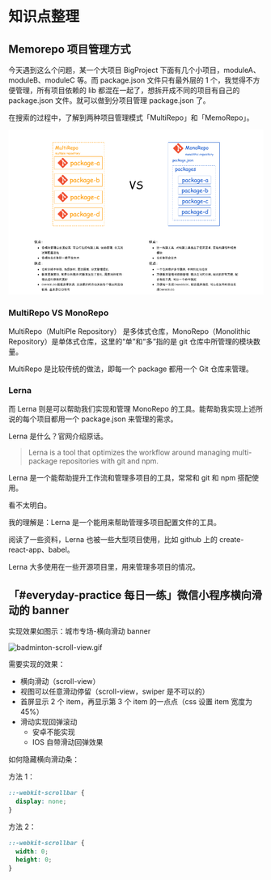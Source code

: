 # 知识点整理

## Memorepo 项目管理方式

今天遇到这么个问题，某一个大项目 BigProject 下面有几个小项目，moduleA、moduleB、moduleC 等。而 package.json 文件只有最外层的 1 个，我觉得不方便管理，所有项目依赖的 lib 都混在一起了，想拆开成不同的项目有自己的 package.json 文件。就可以做到分项目管理 package.json 了。

在搜索的过程中，了解到两种项目管理模式「MultiRepo」和「MemoRepo」。

![multirepo&monorepo.png](./imgs/multirepo&monorepo.png)

### MultiRepo VS MonoRepo

MultiRepo（MultiPle Repository） 是多体式仓库，MonoRepo（Monolithic Repository）是单体式仓库，这里的“单”和“多”指的是 git 仓库中所管理的模块数量。

MultiRepo 是比较传统的做法，即每一个 package 都用一个 Git 仓库来管理。

### Lerna

而 Lerna 则是可以帮助我们实现和管理 MonoRepo 的工具。能帮助我实现上述所说的每个项目都用一个 package.json 来管理的需求。

Lerna 是什么？官网介绍原话。

> Lerna is a tool that optimizes the workflow around managing multi-package repositories with git and npm.

Lerna 是一个能帮助提升工作流和管理多项目的工具，常常和 git 和 npm 搭配使用。

看不太明白。

我的理解是：Lerna 是一个能用来帮助管理多项目配置文件的工具。

阅读了一些资料，Lerna 也被一些大型项目使用，比如 github 上的 create-react-app、babel。

Lerna 大多使用在一些开源项目里，用来管理多项目的情况。

## 「#everyday-practice 每日一练」微信小程序横向滑动的 banner

实现效果如图示：城市专场-横向滑动 banner

![badminton-scroll-view.gif](./imgs/badminton-scroll-view.gif)

需要实现的效果：

- 横向滑动（scroll-view）
- 视图可以任意滑动停留（scroll-view，swiper 是不可以的）
- 首屏显示 2 个 item，再显示第 3 个 item 的一点点（css 设置 item 宽度为 45%）
- 滑动实现回弹滚动
  - 安卓不能实现
  - IOS 自带滑动回弹效果

如何隐藏横向滑动条：

方法 1：

```css
::-webkit-scrollbar {
  display: none;
}
```

方法 2：

```css
::-webkit-scrollbar {
  width: 0;
  height: 0;
}
```

